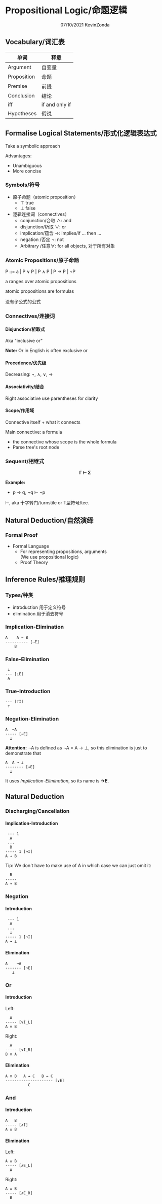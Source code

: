 # Propositional Logic/命题逻辑

<center>
<span>07/10/2021</span>
<a style="text-decoration:none; color: black;" href="https://github.com/KevinZonda">KevinZonda</a>
</center>

## Vocabulary/词汇表

| 单词         | 释意            |
| ----------- | -------------- |
| Argument    | 自变量          |
| Proposition | 命题            |
| Premise     | 前提            |
| Conclusion  | 结论            |
| iff         | if and only if |
| Hypotheses  | 假说            |

## Formalise Logical Statements/形式化逻辑表达式

Take a symbolic approach

Advantages:

- Unambiguous
- More concise

### Symbols/符号

- 原子命题（atomic proposition）  
  - ⊤ true
  - ⊥ false
- 逻辑连接词（connectives）
  - conjunction/合取 ∧: and
  - disjunction/析取 ∨: or
  - implication/蕴含 →: implies/if ... then ...
  - negation   /否定 ¬: not
  - Arbitrary  /任意∀: for all objects, 对于所有对象

### Atomic Propositions/原子命题

P ::= a | P ∨ P | P ∧ P | P → P | ¬P

a ranges over atomic propositions

atomic propositions are formulas

没有子公式的公式

### Connectives/连接词

#### Disjunction/析取式

Aka "inclusive or"

**Note:** Or in English is often exclusive or

#### Precedence/优先级

Decreasing: ¬, ∧, ∨, →

#### Associativity/结合

Right associative
use parentheses for clarity

#### Scope/作用域

Connective itself + what it connects

Main connective: a formula
- the connective whose scope is the whole formula
- Parse tree's root node

### Sequent/相继式

<center><strong>
Γ ⊢ Σ
</strong></center>

**Example:**

- p → q, ¬q ⊢ ¬p

⊢, aka 十字转门/turnstile or T型符号/tee.

## Natural Deduction/自然演绎

### Formal Proof

- Formal Language
  - For representing propositions, arguments  
    (We use propositional logic)
  - Proof Theory

## Inference Rules/推理规则

### Types/种类

- introduction 用于定义符号
- elimination 用于消去符号

### Implication-Elimination

```
A    A → B
---------- [→E]
    B
```

### False-Elimination

```
 ⊥
--- [⊥E]
 A
```

### True-Introduction

```
--- [⊤I]
 ⊤
```

### Negation-Elimination

```
A  ¬A 
----- [→E]
  ⊥
```

**Attention:** ¬A is defined as ¬A = A → ⊥,  so this elimination is just to demonstrate that

```
A  A → ⊥
-------- [→E]
  ⊥
```

It uses *Implication-Elimination*, so its name is **→E**.

## Natural Deduction

### Discharging/Cancellation

#### Implication-Introduction

```
 --- 1
  A
 ...
  B
----- 1 [→I]
A → B
```

Tip: We don't have to make use of A in which case we can just omit it:

```
  B
-----
A → B
```

### Negation

#### Introduction

```
 --- 1
  A
 ...
  ⊥
----- 1 [¬I]
A → ⊥
```

#### Elimination

```
A    ¬A
------- [¬E]
   ⊥
```

### Or

#### Introduction

Left:

```
  A
----- [∨I_L]
A ∨ B
```

Right:

```
  A
----- [∨I_R]
B ∨ A
```

#### Elimination

```
A ∨ B   A → C   B → C
--------------------- [∨E]
          C
```

### And

#### Introduction

```
A   B
----- [∧I]
A ∧ B
```

#### Elimination

Left:

```
A ∧ B
----- [∧E_L]
  A
```

Right:

```
A ∧ B
----- [∧E_R]
  B
```